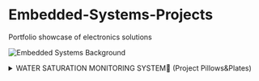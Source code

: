 # Embedded-Systems-Projects
Portfolio showcase of electronics solutions

![Embedded Systems Background](https://user-images.githubusercontent.com/23661772/169116536-7782034d-a8fb-428e-bc49-a397e056087e.jpeg)

<details><summary>WATER SATURATION MONITORING SYSTEM🚰 (Project Pillows&Plates)</summary>
<p>
    
![IoT Connectivity](https://user-images.githubusercontent.com/23661772/169114257-8a1050a5-baaa-4204-9802-30a85636f0a6.png)

## **The Problem**
   
Lack of soil saturation causes forest fires

## **The Challenge**

Monitor soil saturation levels with sensors remotely and automatically water 

## The Solution

System Stack Used:

- Input with **[Messages API](https://docs.enklu.com/docs/API/Messages)**
- Interfacing through **[Hands API](https://docs.enklu.com/docs/API/Hand)** and **[Spatial Artificial Intelligence API](https://docs.enklu.com/docs/API/App#sai-object)**
- Training with **[Spatial Artificial Intelligence](https://docs.enklu.com/docs/API/App#sai-object)**
- Scripted in **[JavaScript](https://developer.mozilla.org/en-US/docs/Web/JavaScript)**

## **The Results**

- Homeowners can rest easy while away on trips 

## The Opportunity

Add support for carbon dioxide monitoring and automatically call emergency responders

</p>
</details>
